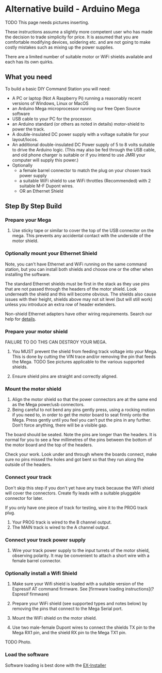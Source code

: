 # Alternative build - Arduino Mega

TODO This page needs pictures inserting.


These instructions assume a slightly more competent user who has made the decision to trade simplicity for price. It is assumed that you are comfortable modifying devices, soldering etc. and are not going to make costly mistakes such as mixing up the power supplies.

There are a limited number of suitable motor or WiFi shields available and each has its own quirks.

## What you need

To build a basic DIY Command Station you will need:

- A PC or laptop (Not A Raspberry Pi) running a reasonably recent versions of Windows, Linux or MacOS
- an Arduino Mega microprocessor running our free Open Source software
- USB cable to your PC for the processor.
- an Arduino standard (or others as noted in details) motor-shield to power the track.
- A double-insulated DC power supply with a voltage suitable for your layout/locos.
- An additional double-insulated DC Power supply of 5 to 8 volts suitable to drive the Arduino logic. (This may also be fed through the USB cable, and old phone charger is suitable or if you intend to use JMRI your computer will supply this power.)
- Optionally
    - a female barrel connector to match the plug on your chosen track power supply
    - a suitable WiFi shield to use WiFi throttles (Recommended) with 2 suitable M-F Dupont wires.
    - OR an Ethernet Shield

## Step By Step Build

### Prepare your Mega

1. Use sticky tape or similar to cover the top of the USB connector on the mega. This prevents any accidental contact with the underside of the motor shield.  

### Optionally mount your Ethernet Shield

Note, you can't have Ethernet and WiFi running on the same command station, but you can install both shields and choose one or the other when installing the software.

The standard Ethernet shields must be first in the stack as they use pins that are not passed through the headers of the motor shield. Look underneath the shield and this will become obvious. The shields also cause issues with their height, shields above may not sit level (but will still work) unless you introduce an extra row of header extenders.

Non-shield Ethernet adapters have other wiring requirements. Search our help for [details](?Ethernet).

### Prepare your motor shield

FAILURE TO DO THIS CAN DESTROY YOUR MEGA.

1. You MUST prevent the shield from feeding track voltage into your Mega. This is done by cutting the VIN trace and/or removing the pin that feeds the Mega.
TODO See pictures applicable to the various supported shields.

2. Ensure shield pins are straight and correctly aligned.

### Mount the motor shield

1. Align the motor shield so that the power connectors are at the same end as the Mega power/usb connectors.
2. Being careful to not bend any pins gently press, using a rocking motion if you need to, in order to get the motor board to seat firmly onto the Mega. Press gently until you feel you can’t put the pins in any further. Don’t force anything, there will be a visible gap.

The board should be seated. Note the pins are longer than the headers. It is normal for you to see a few millimetres of the pins between the bottom of the motor board and the top of the headers.

Check your work. Look under and through where the boards connect, make sure no pins missed the holes and got bent so that they run along the outside of the headers.

### Connect your track

Don't skip this step if you don't yet have any track because the WiFi shield will cover the connectors.
Create fly leads with a suitable pluggable connector for later.

If you only have one piece of track for testing, wire it to the PROG track plug.

 1. Your PROG track is wired to the B channel output.
 2. The MAIN track is wired to the A channel output.

### Connect your track power supply

1. Wire your track power supply to the input turrets of the motor shield, observing polarity. It may be convenient to attach a short wire with a female barrel connector.

### Optionally install a Wifi Shield

1. Make sure your Wifi shield is loaded with a suitable version of the Espressif AT command firmware. See [firmware loading instructions](?Espresif firmware)

2. Prepare your WiFi shield (see supported types and notes below) by removing the pins that connect to the Mega Serial port.
3. Mount the WiFi shield on the motor shield.
4. Use two male-female Dupont wires to connect the shields TX pin to the Mega RX1 pin, and the shield RX pin to the Mega TX1 pin.  

TODO Photo. 

### Load the software

Software loading is best done with the [EX-Installer](80-installer.md)
